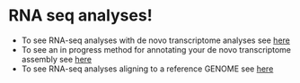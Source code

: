 # RNA seq analyses!

* To see RNA-seq analyses with de novo transcriptome analyses see [here](https://gist.github.com/MolEcolConsLab/9a7d831134633e805df86ca114022c93)
* To see an in progress method for annotating your de novo transcriptome assembly see [here](https://gist.github.com/MolEcolConsLab/773aeb3d9cf5005e3b9685ba31eda9eb)
* To see RNA-seq analyses aligning to a reference GENOME see [here](https://gist.github.com/MolEcolConsLab/26cbf9b41ee2dda95786480afa2d7d72)
